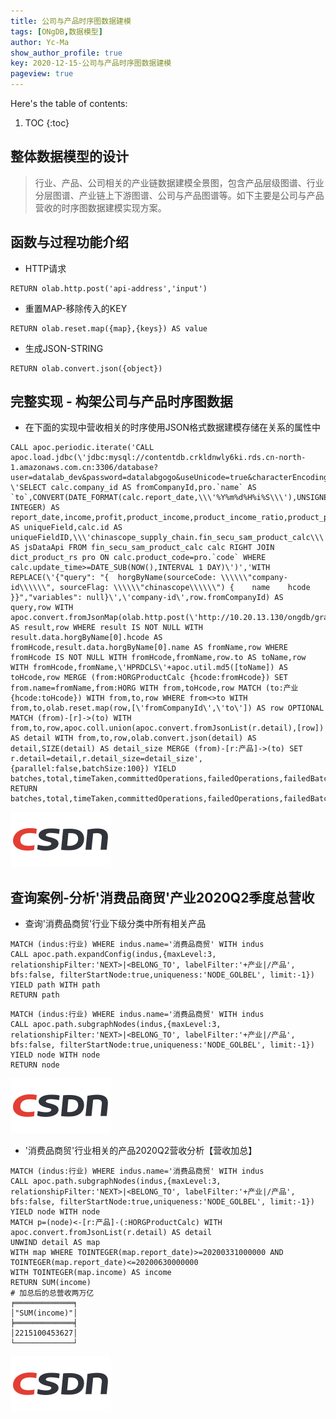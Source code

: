 ```yaml
---
title: 公司与产品时序图数据建模
tags: [ONgDB,数据模型]
author: Yc-Ma
show_author_profile: true
key: 2020-12-15-公司与产品时序图数据建模
pageview: true
---
```


Here's the table of contents:
1. TOC
{:toc}

## 整体数据模型的设计
>行业、产品、公司相关的产业链数据建模全景图，包含产品层级图谱、行业分层图谱、产业链上下游图谱、公司与产品图谱等。如下主要是公司与产品营收的时序图数据建模实现方案。

## 函数与过程功能介绍
- HTTP请求
```
RETURN olab.http.post('api-address','input')
```

- 重置MAP-移除传入的KEY
```
RETURN olab.reset.map({map},{keys}) AS value
```

- 生成JSON-STRING
```
RETURN olab.convert.json({object})
```

## 完整实现 - 构架公司与产品时序图数据
- 在下面的实现中营收相关的时序使用JSON格式数据建模存储在关系的属性中
```
CALL apoc.periodic.iterate('CALL apoc.load.jdbc(\'jdbc:mysql://contentdb.crkldnwly6ki.rds.cn-north-1.amazonaws.com.cn:3306/database?user=datalab_dev&password=datalabgogo&useUnicode=true&characterEncoding=utf8&serverTimezone=UTC\', \'SELECT calc.company_id AS fromCompanyId,pro.`name` AS `to`,CONVERT(DATE_FORMAT(calc.report_date,\\\'%Y%m%d%H%i%S\\\'),UNSIGNED INTEGER) AS report_date,income,profit,product_income,product_income_ratio,product_profit,product_profit_ratio,\\\'id\\\' AS uniqueField,calc.id AS uniqueFieldID,\\\'chinascope_supply_chain.fin_secu_sam_product_calc\\\' AS jsDataApi FROM fin_secu_sam_product_calc calc RIGHT JOIN dict_product_rs pro ON calc.product_code=pro.`code` WHERE calc.update_time>=DATE_SUB(NOW(),INTERVAL 1 DAY)\')','WITH REPLACE(\'{"query": "{  horgByName(sourceCode: \\\\\\"company-id\\\\\\", sourceFlag: \\\\\\"chinascope\\\\\\") {    name    hcode  }}","variables": null}\',\'company-id\',row.fromCompanyId) AS query,row WITH apoc.convert.fromJsonMap(olab.http.post(\'http://10.20.13.130/ongdb/graphql\',query)) AS result,row WHERE result IS NOT NULL WITH result.data.horgByName[0].hcode AS fromHcode,result.data.horgByName[0].name AS fromName,row WHERE fromHcode IS NOT NULL WITH fromHcode,fromName,row.to AS toName,row WITH fromHcode,fromName,\'HPRDCLS\'+apoc.util.md5([toName]) AS toHcode,row MERGE (from:HORGProductCalc {hcode:fromHcode}) SET from.name=fromName,from:HORG WITH from,toHcode,row MATCH (to:产业 {hcode:toHcode}) WITH from,to,row WHERE from<>to WITH from,to,olab.reset.map(row,[\'fromCompanyId\',\'to\']) AS row OPTIONAL MATCH (from)-[r]->(to) WITH from,to,row,apoc.coll.union(apoc.convert.fromJsonList(r.detail),[row]) AS detail WITH from,to,row,olab.convert.json(detail) AS detail,SIZE(detail) AS detail_size MERGE (from)-[r:产品]->(to) SET r.detail=detail,r.detail_size=detail_size', {parallel:false,batchSize:100}) YIELD batches,total,timeTaken,committedOperations,failedOperations,failedBatches,retries,errorMessages,batch,operations RETURN batches,total,timeTaken,committedOperations,failedOperations,failedBatches,retries,errorMessages,batch,operations;
```
![CSDN](https://raw.githubusercontent.com/crazyyanchao/blog/master/images/csdn-logo.png)

## 查询案例-分析'消费品商贸'产业2020Q2季度总营收
- 查询'消费品商贸'行业下级分类中所有相关产品
```
MATCH (indus:行业) WHERE indus.name='消费品商贸' WITH indus
CALL apoc.path.expandConfig(indus,{maxLevel:3, relationshipFilter:'NEXT>|<BELONG_TO', labelFilter:'+产业|/产品', bfs:false, filterStartNode:true,uniqueness:'NODE_GOLBEL', limit:-1}) YIELD path WITH path
RETURN path
```
```
MATCH (indus:行业) WHERE indus.name='消费品商贸' WITH indus
CALL apoc.path.subgraphNodes(indus,{maxLevel:3, relationshipFilter:'NEXT>|<BELONG_TO', labelFilter:'+产业|/产品', bfs:false, filterStartNode:true,uniqueness:'NODE_GOLBEL', limit:-1}) YIELD node WITH node
RETURN node
```
![CSDN](https://raw.githubusercontent.com/crazyyanchao/blog/master/images/csdn-logo.png)

- '消费品商贸'行业相关的产品2020Q2营收分析【营收加总】
```
MATCH (indus:行业) WHERE indus.name='消费品商贸' WITH indus
CALL apoc.path.subgraphNodes(indus,{maxLevel:3, relationshipFilter:'NEXT>|<BELONG_TO', labelFilter:'+产业|/产品', bfs:false, filterStartNode:true,uniqueness:'NODE_GOLBEL', limit:-1}) YIELD node WITH node
MATCH p=(node)<-[r:产品]-(:HORGProductCalc) WITH apoc.convert.fromJsonList(r.detail) AS detail
UNWIND detail AS map
WITH map WHERE TOINTEGER(map.report_date)>=20200331000000 AND TOINTEGER(map.report_date)<=20200630000000
WITH TOINTEGER(map.income) AS income
RETURN SUM(income)
# 加总后的总营收两万亿
╒═════════════╕
│"SUM(income)"│
╞═════════════╡
│2215100453627│
└─────────────┘
```
![CSDN](https://raw.githubusercontent.com/crazyyanchao/blog/master/images/csdn-logo.png)








